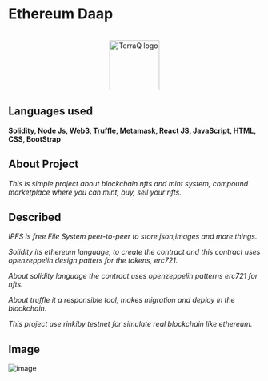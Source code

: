 # Ethereum Daap

<p align="center">
  <br>
  <img alt="TerraQ logo" width="100" src="https://s2.coinmarketcap.com/static/img/coins/200x200/1027.png"/>
  <br>
</p>


## Languages used  

**Solidity, Node Js, Web3, Truffle, Metamask, React JS, JavaScript, HTML, CSS, BootStrap**  

  

## About Project

*This is simple project about blockchain nfts and mint system,
compound marketplace where you can mint, buy, sell your nfts.*  

## Described  

*IPFS is free File System peer-to-peer to store json,images and more things.*

*Solidity its ethereum language, to create the contract and this contract uses openzeppelin design patters for the tokens, erc721.*

*About solidity language the contract uses openzeppelin patterns erc721 for nfts.*

*About truffle it a responsible tool, makes migration and deploy in the blockchain.* 

*This project use rinkiby testnet for simulate real blockchain like ethereum.*  


## Image

![image](https://user-images.githubusercontent.com/39299613/169719251-0fc1ea39-281d-4aca-a302-060fd2ad348b.png)
